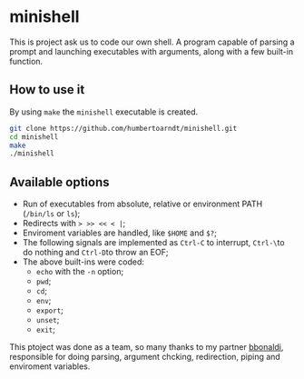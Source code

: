 # minishell

This is project ask us to code our own shell. A program capable of parsing a prompt and launching executables with arguments, along with a few built-in function.

<div align="center>

![Exibição do projeto](https://github.com/42sp/42labs-selection-process-v4-humbertoarndt/blob/master/imgs/minishell.gif)  

</div>

## How to use it

By using `make` the `minishell` executable is created.

```sh
git clone https://github.com/humbertoarndt/minishell.git
cd minishell
make
./minishell
```

## Available options

 * Run of executables from absolute, relative or environment PATH (`/bin/ls` or `ls`);
 * Redirects with `> >> << < |`;
 * Enviroment variables are handled, like `$HOME` and `$?`;
 * The following signals are implemented as `Ctrl-C` to interrupt, `Ctrl-\`to do nothing and `Ctrl-D`to throw an EOF;
 * The above built-ins were coded:
    * `echo` with the `-n` option;
    * `pwd`;
    * `cd`;
    * `env`;
    * `export`;
    * `unset`;
    * `exit`;

This ptoject was done as a team, so many thanks to my partner [bbonaldi](https://github.com/brunobonaldi94), responsible for doing parsing, argument chcking, redirection, piping and enviroment variables.
